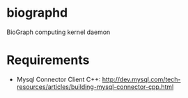 biographd
=========

BioGraph computing kernel daemon


Requirements
============

* Mysql Connector Client C++: http://dev.mysql.com/tech-resources/articles/building-mysql-connector-cpp.html
